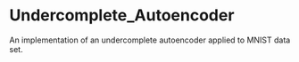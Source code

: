 # Undercomplete_Autoencoder
An implementation of an undercomplete autoencoder applied to MNIST data set.
